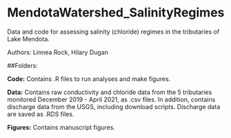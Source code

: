 # MendotaWatershed_SalinityRegimes
Data and code for assessing salinity (chloride) regimes in the tributaries of Lake Mendota.

Authors: Linnea Rock, Hilary Dugan

##Folders:

**Code:** Contains .R files to run analyses and make figures.

**Data:** Contains raw conductivity and chloride data from the 5 tributaries monitored December 2019 - April 2021, as .csv files. In addition, contains discharge data from the USGS, including download scripts. Discharge data are saved as .RDS files. 

**Figures:** Contains manuscript figures.


